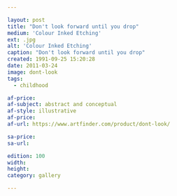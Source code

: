 ```yaml
---

layout: post
title: "Don't look forward until you drop"
medium: 'Colour Inked Etching'
ext: .jpg
alt: 'Colour Inked Etching'
caption: "Don't look forward until you drop"
created: 1991-09-25 15:20:28
date: 2011-03-24
image: dont-look
tags:
  - childhood

af-price:
af-subject: abstract and conceptual
af-style: illustrative
af-price:
af-url: https://www.artfinder.com/product/dont-look/

sa-price:
sa-url:

edition: 100
width:
height:
category: gallery

---
```


